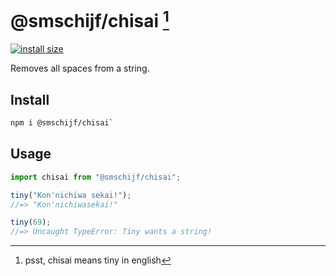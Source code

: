 # @smschijf/chisai [^1]

[![install size](https://packagephobia.com/badge?p=@smschijf/chisai)](https://packagephobia.com/result?p=@smschijf/chisai)

Removes all spaces from a string.

## Install

```bash
npm i @smschijf/chisai`
```

## Usage

```javascript
import chisai from "@smschijf/chisai";

tiny("Kon'nichiwa sekai!");
//=> "Kon'nichiwasekai!"

tiny(69);
//=> Uncaught TypeError: Tiny wants a string!
```

[^1]: psst, chisai means tiny in english
